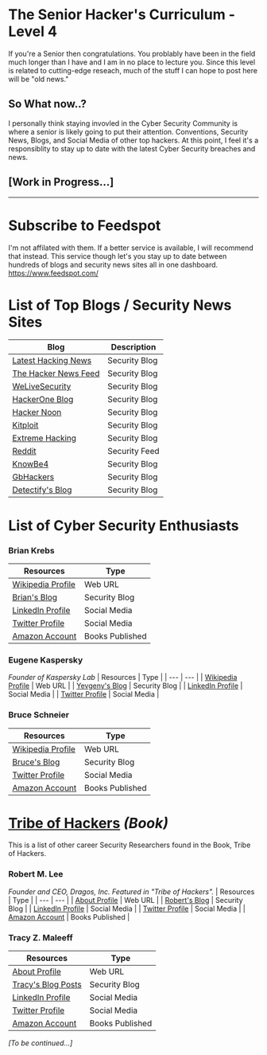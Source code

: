 # The Senior Hacker's Curriculum - Level 4
If you're a Senior then congratulations.  You problably have been in the field much longer than I have and I am in no place to lecture you.  Since this level is related to cutting-edge reseach, much of the stuff I can hope to post here will be "old news."

## So What now..?
I personally think staying invovled in the Cyber Security Community is where a senior is likely going to put their attention.  Conventions, Security News, Blogs, and Social Media of other top hackers.  At this point, I feel it's a responsiblity to stay up to date with the latest Cyber Security breaches and news.


## [Work in Progress...]
-------
# Subscribe to Feedspot
I'm not affilated with them.  If a better service is available, I will recommend that instead.
This service though let's you stay up to date between hundreds of blogs and security news sites all in one dashboard.
https://www.feedspot.com/

# List of Top Blogs / Security News Sites
| Blog | Description |
| --- | --- |
| [Latest Hacking News](https://latesthackingnews.com/category/cyber-security-news/) | Security Blog |
| [The Hacker News Feed](https://feeds.feedburner.com/TheHackersNews) | Security Blog |
| [WeLiveSecurity](https://www.welivesecurity.com/) | Security Blog |
| [HackerOne Blog](https://www.hackerone.com/blog) | Security Blog |
| [Hacker Noon](https://hackernoon.com/) | Security Blog |
| [Kitploit](https://www.kitploit.com/) | Security Blog |
| [Extreme Hacking](http://blog.extremehacking.org/) | Security Blog |
| [Reddit](https://www.reddit.com/r/hacking/) | Security Feed |
| [KnowBe4](https://blog.knowbe4.com/) | Security Blog |
| [GbHackers](https://gbhackers.com/) | Security Blog |
| [Detectify's Blog](https://blog.detectify.com/) | Security Blog |

# List of Cyber Security Enthusiasts
### Brian Krebs
| Resources | Type |
| --- | --- |
| [Wikipedia Profile](https://en.wikipedia.org/wiki/Brian_Krebs) | Web URL |
| [Brian's Blog](https://krebsonsecurity.com/) | Security Blog |
| [LinkedIn Profile](https://www.linkedin.com/in/bkrebs/) | Social Media |
| [Twitter Profile](https://twitter.com/briankrebs?ref_src=twsrc%5Egoogle%7Ctwcamp%5Eserp%7Ctwgr%5Eauthor) | Social Media |
| [Amazon Account](https://www.amazon.com/Brian-Krebs/e/B00MSE86TI%3Fref=dbs_a_mng_rwt_scns_share) | Books Published |

### Eugene Kaspersky
_Founder of Kaspersky Lab_
| Resources | Type |
| --- | --- |
| [Wikipedia Profile](https://en.wikipedia.org/wiki/Eugene_Kaspersky) | Web URL |
| [Yevgeny's Blog](https://eugene.kaspersky.com/) | Security Blog |
| [LinkedIn Profile](https://www.linkedin.com/in/eugenekaspersky/) | Social Media |
| [Twitter Profile](https://twitter.com/e_kaspersky) | Social Media |

### Bruce Schneier
| Resources | Type |
| --- | --- |
| [Wikipedia Profile](https://en.wikipedia.org/wiki/Bruce_Schneier) | Web URL |
| [Bruce's Blog](https://www.schneier.com/blog/archives/2021/01/backdoor-in-zyxel-firewalls-and-gateways.html) | Security Blog |
| [Twitter Profile](https://twitter.com/schneierblog) | Social Media |
| [Amazon Account](https://www.amazon.com/Bruce-Schneier/e/B000AP7EVS) | Books Published |

# [Tribe of Hackers](https://www.amazon.com/Tribe-Hackers-Cybersecurity-Advice-World-dp-1119643376/dp/1119643376/ref=dp_ob_title_bk) *(Book)*
This is a list of other career Security Researchers found in the Book, Tribe of Hackers.

### Robert M. Lee
_Founder and CEO, Dragos, Inc. Featured in "Tribe of Hackers"._
| Resources | Type |
| --- | --- |
| [About Profile](http://www.robertmlee.org/) | Web URL |
| [Robert's Blog](http://www.robertmlee.org/blog/) | Security Blog |
| [LinkedIn Profile](https://www.linkedin.com/in/robmichaellee/) | Social Media |
| [Twitter Profile](https://twitter.com/RobertMLee?ref_src=twsrc%5Egoogle%7Ctwcamp%5Eserp%7Ctwgr%5Eauthor) | Social Media |
| [Amazon Account](https://www.amazon.com/Robert-M.-Lee/e/B00F1Y1L6C%3Fref=dbs_a_mng_rwt_scns_share) | Books Published |

### Tracy Z. Maleeff
| Resources | Type |
| --- | --- |
| [About Profile](https://reciprocitylabs.com/tracy-z-maleeff/) | Web URL |
| [Tracy's Blog Posts](https://blog.paloaltonetworks.com/author/tracy-z-maleeff/) | Security Blog |
| [LinkedIn Profile](https://www.linkedin.com/in/robmichaellee/) | Social Media |
| [Twitter Profile](https://twitter.com/RobertMLee?ref_src=twsrc%5Egoogle%7Ctwcamp%5Eserp%7Ctwgr%5Eauthor) | Social Media |
| [Amazon Account](https://www.amazon.com/Robert-M.-Lee/e/B00F1Y1L6C%3Fref=dbs_a_mng_rwt_scns_share) | Books Published |



_[To be continued...]_
